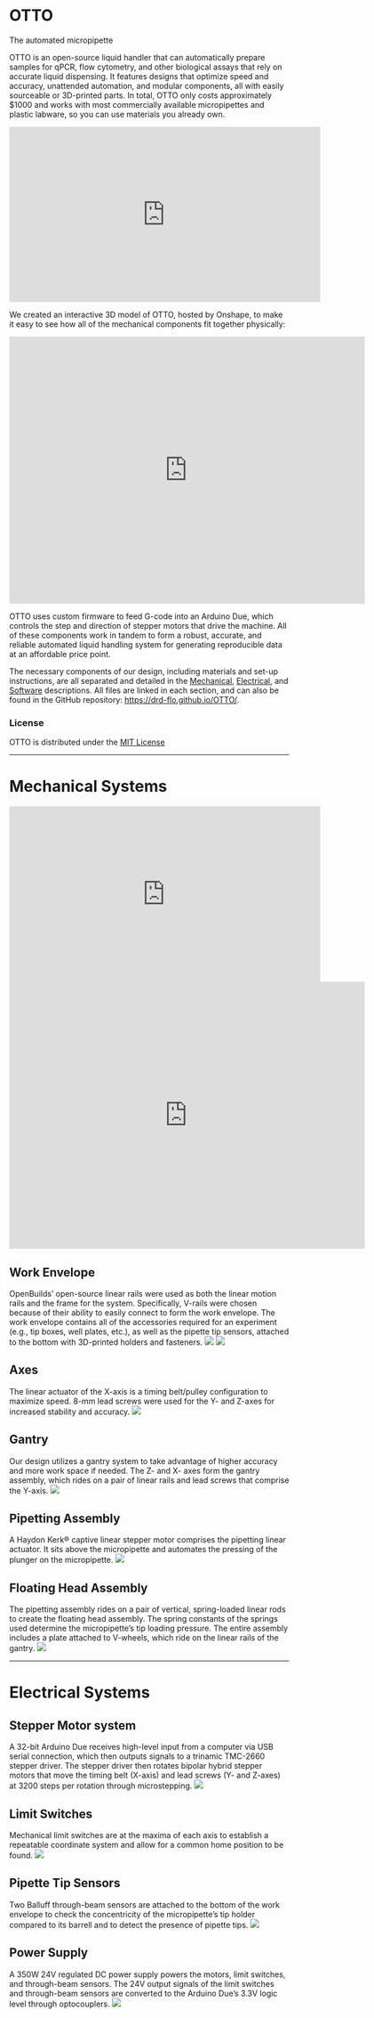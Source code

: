 # OTTO
The automated micropipette

OTTO is an open-source liquid handler that can automatically prepare samples for qPCR, flow cytometry, and other biological assays that rely on accurate liquid dispensing. It features designs that optimize speed and accuracy, unattended automation, and modular components, all with easily sourceable or 3D-printed parts. In total, OTTO only costs approximately $1000 and works with most commercially available micropipettes and plastic labware, so you can use materials you already own.

<iframe width="560" height="315" src="https://www.youtube.com/embed/qub5chyIQ0s" frameborder="0" allow="accelerometer; autoplay; encrypted-media; gyroscope; picture-in-picture" allowfullscreen></iframe>

We created an interactive 3D model of OTTO, hosted by Onshape, to make it easy to see how all of the mechanical components fit together physically: 

<iframe src="https://myhub.autodesk360.com/ue29183a6/shares/public/SH7f1edQT22b515c761e2c8d8d3b6a07c5ab?mode=embed" width="640" height="480" allowfullscreen="true" webkitallowfullscreen="true" mozallowfullscreen="true"  frameborder="0"></iframe>

OTTO uses custom firmware to feed G-code into an Arduino Due, which controls the step and direction of stepper motors that drive the machine. All of these components work in tandem to form a robust, accurate, and reliable automated liquid handling system for generating reproducible data at an affordable price point.

The necessary components of our design, including materials and set-up instructions, are all separated and detailed in the <a href="mechanical.md">Mechanical</a>, <a href="electrical.md">Electrical</a>, and <a href="software.md">Software</a> descriptions. All files are linked in each section, and can also be found in the GitHub repository: https://drd-flo.github.io/OTTO/.

### License
OTTO is distributed under the [MIT License](https://github.com/pachterlab/poseidon/blob/release/LICENSE)

------------
# Mechanical Systems

<iframe width="560" height="315" src="https://www.youtube.com/embed/qub5chyIQ0s" frameborder="0" allow="accelerometer; autoplay; encrypted-media; gyroscope; picture-in-picture" allowfullscreen></iframe>

<iframe src="https://myhub.autodesk360.com/ue29183a6/shares/public/SH7f1edQT22b515c761e2c8d8d3b6a07c5ab?mode=embed" width="640" height="480" allowfullscreen="true" webkitallowfullscreen="true" mozallowfullscreen="true" frameborder="0"></iframe> 

## Work Envelope
OpenBuilds’ open-source linear rails were used as both the linear motion rails and the frame for the system. Specifically, V-rails were chosen because of their ability to easily connect to form the work envelope. The work envelope contains all of the accessories required for an experiment (e.g., tip boxes, well plates, etc.), as well as the pipette tip sensors, attached to the bottom with 3D-printed holders and fasteners.
![](https://raw.githubusercontent.com/hannahchenx/hannahchenx.github.io/master/Figure%201C.png)
![](https://raw.githubusercontent.com/hannahchenx/hannahchenx.github.io/master/Figure%201D.png)

## Axes
The linear actuator of the X-axis is a timing belt/pulley configuration to maximize speed. 8-mm lead screws were used for the Y- and Z-axes for increased stability and accuracy.
![](https://raw.githubusercontent.com/hannahchenx/hannahchenx.github.io/master/Figure%201A.png)

## Gantry
Our design utilizes a gantry system to take advantage of higher accuracy and more work space if needed. The Z- and X- axes form the gantry assembly, which rides on a pair of linear rails and lead screws that comprise the Y-axis.
![](https://raw.githubusercontent.com/hannahchenx/hannahchenx.github.io/master/Figure%201B.png)

## Pipetting Assembly
A Haydon Kerk® captive linear stepper motor comprises the pipetting linear actuator. It sits above the micropipette and automates the pressing of the plunger on the micropipette.
![](https://raw.githubusercontent.com/hannahchenx/hannahchenx.github.io/master/Figure%201A.png)

## Floating Head Assembly
The pipetting assembly rides on a pair of vertical, spring-loaded linear rods to create the floating head assembly. The spring constants of the springs used determine the micropipette’s tip loading pressure. The entire assembly includes a plate attached to V-wheels, which ride on the linear rails of the gantry.
![](https://raw.githubusercontent.com/hannahchenx/hannahchenx.github.io/master/Figure%201B.png)

---------
# Electrical Systems 

## Stepper Motor system
A 32-bit Arduino Due receives high-level input from a computer via USB serial connection, which then outputs signals to a trinamic TMC-2660 stepper driver. The stepper driver then rotates bipolar hybrid stepper motors that move the timing belt (X-axis) and lead screws (Y- and Z-axes) at 3200 steps per rotation through microstepping.
![](https://raw.githubusercontent.com/hannahchenx/hannahchenx.github.io/master/Figure%202.png)

## Limit Switches
Mechanical limit switches are at the maxima of each axis to establish a repeatable coordinate system and allow for a common home position to be found.
![](https://raw.githubusercontent.com/hannahchenx/hannahchenx.github.io/master/Figure%201C.png)

## Pipette Tip Sensors
Two Balluff through-beam sensors are attached to the bottom of the work envelope to check the concentricity of the micropipette’s tip holder compared to its barrell and to detect the presence of pipette tips.
![](https://raw.githubusercontent.com/hannahchenx/hannahchenx.github.io/master/Figure%201C.png)

## Power Supply
A 350W 24V regulated DC power supply powers the motors, limit switches, and through-beam sensors. The 24V output signals of the limit switches and through-beam sensors are converted to the Arduino Due’s 3.3V logic level through optocouplers. 
![](https://raw.githubusercontent.com/hannahchenx/hannahchenx.github.io/master/wiring%20diagram.jpg)


